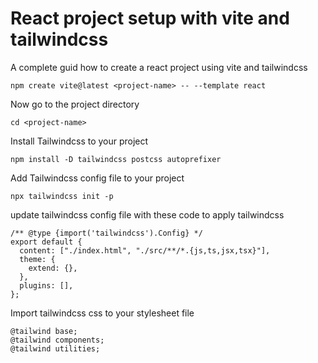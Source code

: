 # React project setup with vite and tailwindcss
A complete guid how to create a react project using vite and tailwindcss 

```
npm create vite@latest <project-name> -- --template react
```

Now go to the project directory

```
cd <project-name>
```

Install Tailwindcss to your project

```
npm install -D tailwindcss postcss autoprefixer
```
Add Tailwindcss config file to your project

```
npx tailwindcss init -p
```
update tailwindcss config file with these code to apply tailwindcss 

```
/** @type {import('tailwindcss').Config} */
export default {
  content: ["./index.html", "./src/**/*.{js,ts,jsx,tsx}"],
  theme: {
    extend: {},
  },
  plugins: [],
};
```
Import tailwindcss css to your stylesheet file

```
@tailwind base;
@tailwind components;
@tailwind utilities;
```
